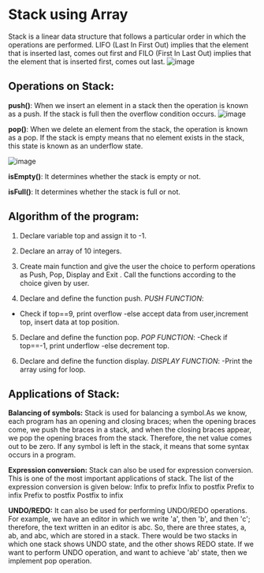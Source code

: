 # Stack using Array
Stack is a linear data structure that follows a particular order in which the operations are performed. LIFO (Last In First Out) implies that the element that is inserted last, comes out first and FILO (First In Last Out) implies that the element that is inserted first, comes out last.
![image](https://user-images.githubusercontent.com/125560933/220721466-e60b6141-fcdc-4376-a194-369d03468cb3.png)

## Operations on Stack:

**push()**: When we insert an element in a stack then the operation is known as a push. If the stack is full then the overflow condition occurs.
![image](https://user-images.githubusercontent.com/125560933/220724016-359c8d57-df85-490a-8e90-49a2b823ffe1.png)

**pop()**: When we delete an element from the stack, the operation is known as a pop. If the stack is empty means that no element exists in the stack, this state is known as an underflow state.

![image](https://user-images.githubusercontent.com/125560933/220724144-3a41ca02-f152-4a16-a0ee-860fbd920ffa.png)

**isEmpty()**: It determines whether the stack is empty or not.

**isFull()**: It determines whether the stack is full or not.

## Algorithm of the program:

1. Declare variable top and assign it to -1.

2. Declare an array of 10 integers.

3. Create main function and give the user the choice to perform operations as Push, Pop, Display and Exit . Call the functions according to the choice given by user.

4. Declare and define the function push.
 _PUSH FUNCTION_:
- Check if top==9, print overflow 
-else accept data from user,increment top, insert data at top position.

5. Declare and define the function pop.
_POP FUNCTION_:
-Check if top==-1, print underflow
-else decrement top.

4. Declare and define the function display.
_DISPLAY FUNCTION_:
-Print the array using for loop.


## Applications of Stack:

**Balancing of symbols:** Stack is used for balancing a symbol.As we know, each program has an opening and closing braces; when the opening braces come, we push the braces in a stack, and when the closing braces appear, we pop the opening braces from the stack. Therefore, the net value comes out to be zero. If any symbol is left in the stack, it means that some syntax occurs in a program.

**Expression conversion:** Stack can also be used for expression conversion. This is one of the most important applications of stack. The list of the expression conversion is given below:
Infix to prefix
Infix to postfix
Prefix to infix
Prefix to postfix
Postfix to infix

**UNDO/REDO:** It can also be used for performing UNDO/REDO operations. For example, we have an editor in which we write 'a', then 'b', and then 'c'; therefore, the text written in an editor is abc. So, there are three states, a, ab, and abc, which are stored in a stack. There would be two stacks in which one stack shows UNDO state, and the other shows REDO state.
If we want to perform UNDO operation, and want to achieve 'ab' state, then we implement pop operation.




